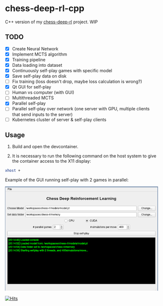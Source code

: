 # chess-deep-rl-cpp
C++ version of my [chess-deep-rl](https://github.com/zjeffer/chess-deep-rl) project. WIP


## TODO

- [X] Create Neural Network
- [X] Implement MCTS algorithm
- [X] Training pipeline
- [X] Data loading into dataset
- [X] Continuously self-play games with specific model
- [X] Save self-play data on disk
- [ ] Fix training (loss doesn't drop, maybe loss calculation is wrong?)
- [X] Qt GUI for self-play
- [ ] Human vs computer (with GUI)
- [ ] Multithreaded MCTS
- [X] Parallel self-play
- [ ] Parallel self-play over network (one server with GPU, multiple clients that send inputs to the server)
- [ ] Kubernetes cluster of server & self-play clients

## Usage

1) Build and open the devcontainer. 

2) It is necessary to run the following command on the host system to give the container access to the X11 display:

```bash
xhost +
```

Example of the GUI running self-play with 2 games in parallel:

![Self-play GUI](img/selfplay-gui.png "Self-play GUI")

[![Hits](https://hits.seeyoufarm.com/api/count/incr/badge.svg?url=https%3A%2F%2Fgithub.com%2Fzjeffer%2Fchess-deep-rl-cpp&count_bg=%235E81AC&title_bg=%23555555&icon=&icon_color=%235E81AC&title=hits&edge_flat=false)](https://hits.seeyoufarm.com)
